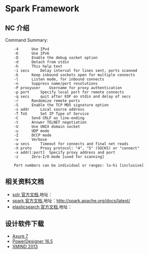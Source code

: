 Spark Framework
=======================

## NC 介绍
Command Summary:

		-4		Use IPv4
		-6		Use IPv6
		-D		Enable the debug socket option
		-d		Detach from stdin
		-h		This help text
		-i secs		Delay interval for lines sent, ports scanned
		-k		Keep inbound sockets open for multiple connects
		-l		Listen mode, for inbound connects
		-n		Suppress name/port resolutions
		-P proxyuser	Username for proxy authentication
		-p port		Specify local port for remote connects
		-q secs		quit after EOF on stdin and delay of secs
		-r		Randomize remote ports
		-S		Enable the TCP MD5 signature option
		-s addr		Local source address
		-T ToS		Set IP Type of Service
		-C		Send CRLF as line-ending
		-t		Answer TELNET negotiation
		-U		Use UNIX domain socket
		-u		UDP mode
		-Z		DCCP mode
		-v		Verbose
		-w secs		Timeout for connects and final net reads
		-X proto	Proxy protocol: "4", "5" (SOCKS) or "connect"
		-x addr[:port]	Specify proxy address and port
		-z		Zero-I/O mode [used for scanning]
		
        Port numbers can be individual or ranges: lo-hi [inclusive]



## 相关资料文档

 * [solr 官方文档](),地址：
 * [spark 官方文档](http://spark.apache.org/docs/latest/),地址：http://spark.apache.org/docs/latest/
 * [elasticsearch 官方文档](),地址：
 
 
 

## 设计软件下载
  * [Axure 7](http://share.weiyun.com/aa9e5cc01f8766630f9a73d1de0095a5)
  * [PowerDesigner 16.5](http://share.weiyun.com/9b025f1f81b86f5f84e22215fcda9093)
  * [XMIND 2013](http://share.weiyun.com/95b05e748c0f84559c38c5cdfc9873b7)